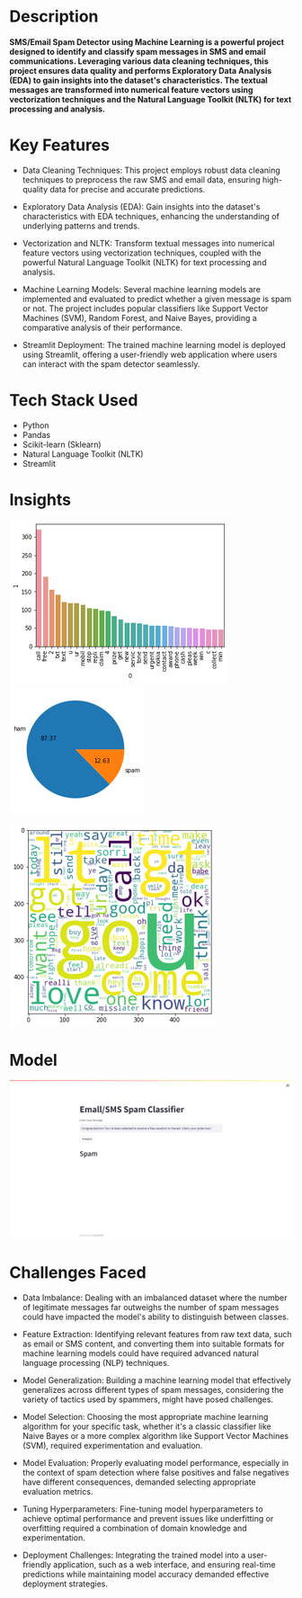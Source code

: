 # Description

#### SMS/Email Spam Detector using Machine Learning is a powerful project designed to identify and classify spam messages in SMS and email communications. Leveraging various data cleaning techniques, this project ensures data quality and performs Exploratory Data Analysis (EDA) to gain insights into the dataset's characteristics. The textual messages are transformed into numerical feature vectors using vectorization techniques and the Natural Language Toolkit (NLTK) for text processing and analysis.

# Key Features
* Data Cleaning Techniques: This project employs robust data cleaning techniques to preprocess the raw SMS and email data, ensuring high-quality data for precise and accurate predictions.

* Exploratory Data Analysis (EDA): Gain insights into the dataset's characteristics with EDA techniques, enhancing the understanding of underlying patterns and trends.

* Vectorization and NLTK: Transform textual messages into numerical feature vectors using vectorization techniques, coupled with the powerful Natural Language Toolkit (NLTK) for text processing and analysis.

* Machine Learning Models: Several machine learning models are implemented and evaluated to predict whether a given message is spam or not. The project includes popular classifiers like Support Vector Machines (SVM), Random Forest, and Naive Bayes, providing a comparative analysis of their performance.

* Streamlit Deployment: The trained machine learning model is deployed using Streamlit, offering a user-friendly web application where users can interact with the spam detector seamlessly.

# Tech Stack Used
- Python
- Pandas
- Scikit-learn (Sklearn)
- Natural Language Toolkit (NLTK)
- Streamlit


# Insights
![](https://github.com/Harsh9174/Sms-Email-spam-detector-ML/blob/main/Data/Insights.png?raw=true)
![](https://github.com/Harsh9174/Sms-Email-spam-detector-ML/blob/main/Data/spam%20or%20ham.png?raw=true)

![](https://github.com/Harsh9174/Sms-Email-spam-detector-ML/blob/main/Data/inisights3.png?raw=true)

# Model 
![](https://github.com/Harsh9174/Sms-Email-spam-detector-ML/blob/main/Data/Screenshot%20(15).png?raw=true)

# Challenges Faced

- Data Imbalance: Dealing with an imbalanced dataset where the number of legitimate messages far outweighs the number of spam messages could have impacted the model's ability to distinguish between classes.

- Feature Extraction: Identifying relevant features from raw text data, such as email or SMS content, and converting them into suitable formats for machine learning models could have required advanced natural language processing (NLP) techniques.

- Model Generalization: Building a machine learning model that effectively generalizes across different types of spam messages, considering the variety of tactics used by spammers, might have posed challenges.

- Model Selection: Choosing the most appropriate machine learning algorithm for your specific task, whether it's a classic classifier like Naive Bayes or a more complex algorithm like Support Vector Machines (SVM), required experimentation and evaluation.

- Model Evaluation: Properly evaluating model performance, especially in the context of spam detection where false positives and false negatives have different consequences, demanded selecting appropriate evaluation metrics.

- Tuning Hyperparameters: Fine-tuning model hyperparameters to achieve optimal performance and prevent issues like underfitting or overfitting required a combination of domain knowledge and experimentation.

- Deployment Challenges: Integrating the trained model into a user-friendly application, such as a web interface, and ensuring real-time predictions while maintaining model accuracy demanded effective deployment strategies.






